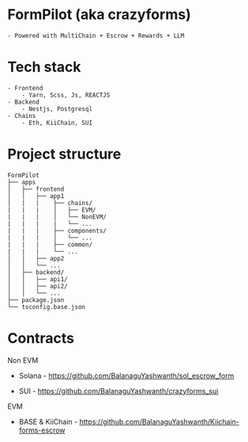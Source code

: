 # FormPilot (aka crazyforms)

    - Powered with MultiChain + Escrow + Rewards + LLM

# Tech stack

    - Frontend
        - Yarn, Scss, Js, REACTJS
    - Backend
        - Nestjs, Postgresql
    - Chains
        - Eth, KiiChain, SUI

# Project structure

    FormPilot
    ├── apps
    │   ├── frontend
    │   │   ├── app1
    │   |   |    ├── chains/
    |   |   |    │   ├── EVM/
    |   |   |    │   └── NonEVM/
    |   |   |    |   └── ...
    |   |   |    ├── components/
    |   |   |    │   └── ...
    |   |   |    ├── common/
    |   |   |    └── ...
    │   │   ├── app2
    │   │   └── ...
    │   ├── backend/
    │   │   ├── api1/
    │   │   ├── api2/
    │   │   └── ...
    ├── package.json
    └── tsconfig.base.json

# Contracts 

Non EVM

- Solana - https://github.com/BalanaguYashwanth/sol_escrow_form

- SUI - https://github.com/BalanaguYashwanth/crazyforms_sui

EVM 

 - BASE & KiiChain - https://github.com/BalanaguYashwanth/Kiichain-forms-escrow
